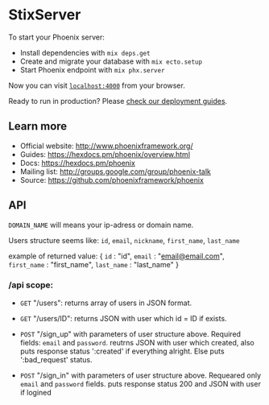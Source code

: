 # StixServer

To start your Phoenix server:

  * Install dependencies with `mix deps.get`
  * Create and migrate your database with `mix ecto.setup`
  * Start Phoenix endpoint with `mix phx.server`

Now you can visit [`localhost:4000`](http://localhost:4000) from your browser.

Ready to run in production? Please [check our deployment guides](https://hexdocs.pm/phoenix/deployment.html).

## Learn more

  * Official website: http://www.phoenixframework.org/
  * Guides: https://hexdocs.pm/phoenix/overview.html
  * Docs: https://hexdocs.pm/phoenix
  * Mailing list: http://groups.google.com/group/phoenix-talk
  * Source: https://github.com/phoenixframework/phoenix


## API

`DOMAIN_NAME` will means your ip-adress or domain name.


Users structure seems like: `id`, `email`, `nickname`, `first_name`, `last_name`
  
  example of returned value:
    {
      `id` : "id",
      `email` : "email@email.com",
      `first_name` : "first_name",
      `last_name` : "last_name"
    }

### /api scope:
  * `GET` "/users":
     returns array of users in JSON format.

  * `GET` "/users/ID":
     returns JSON with user which id = ID if exists.

  * `POST` "/sign_up" with parameters of user structure above. Required fields: `email` and `password`.
      reutrns JSON with user which created, also puts response status ':created' if everything alright. Else puts ':bad_request' status.
    
  * `POST` "/sign_in" with parameters of user structure above. Requeared only `email` and `password` fields.
      puts response status 200 and JSON with user if logined
